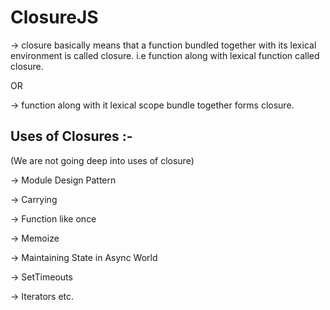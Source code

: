 # ClosureJS

-> closure basically means that a function bundled together with its lexical environment is called closure. 
i.e function along with lexical function called closure.

OR

-> function along with it lexical scope bundle together forms closure.

## Uses of Closures :- 
(We are not going deep into uses of closure)

-> Module Design Pattern 

-> Carrying 

-> Function like once 

-> Memoize 

-> Maintaining State in Async World

-> SetTimeouts

-> Iterators etc.
